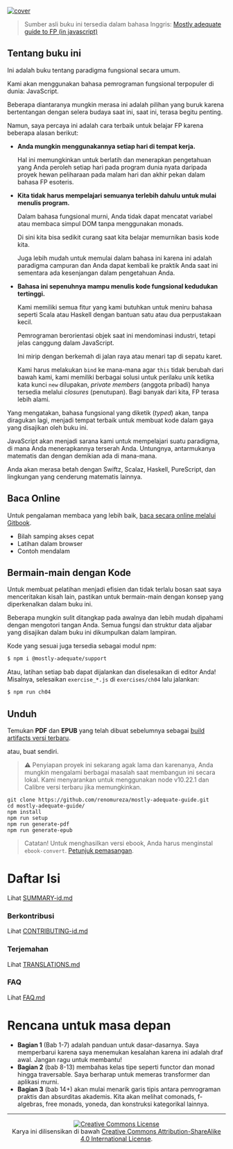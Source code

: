 [![cover](images/cover.png)](SUMMARY.md)

> Sumber asli buku ini tersedia dalam bahasa Inggris: [Mostly adequate guide to FP (in javascript)](https://github.com/MostlyAdequate/mostly-adequate-guide)

## Tentang buku ini

Ini adalah buku tentang paradigma fungsional secara umum.

Kami akan menggunakan bahasa pemrograman fungsional terpopuler di dunia: JavaScript.

Beberapa diantaranya mungkin merasa ini adalah pilihan yang buruk karena bertentangan dengan selera budaya saat ini, saat ini, terasa begitu penting.

Namun, saya percaya ini adalah cara terbaik untuk belajar FP karena beberapa alasan berikut:

- **Anda mungkin menggunakannya setiap hari di tempat kerja.**

  Hal ini memungkinkan untuk berlatih dan menerapkan pengetahuan yang Anda peroleh setiap hari pada program dunia nyata daripada proyek hewan peliharaan pada malam hari dan akhir pekan dalam bahasa FP esoteris.

- **Kita tidak harus mempelajari semuanya terlebih dahulu untuk mulai menulis program.**

  Dalam bahasa fungsional murni, Anda tidak dapat mencatat variabel atau membaca simpul DOM tanpa menggunakan monads.

  Di sini kita bisa sedikit curang saat kita belajar memurnikan basis kode kita.

  Juga lebih mudah untuk memulai dalam bahasa ini karena ini adalah paradigma campuran dan Anda dapat kembali ke praktik Anda saat ini sementara ada kesenjangan dalam pengetahuan Anda.

- **Bahasa ini sepenuhnya mampu menulis kode fungsional kedudukan tertinggi.**

  Kami memiliki semua fitur yang kami butuhkan untuk meniru bahasa seperti Scala atau Haskell dengan bantuan satu atau dua perpustakaan kecil.

  Pemrograman berorientasi objek saat ini mendominasi industri, tetapi jelas canggung dalam JavaScript.

  Ini mirip dengan berkemah di jalan raya atau menari tap di sepatu karet.

  Kami harus melakukan `bind` ke mana-mana agar `this` tidak berubah dari bawah kami, kami memiliki berbagai solusi untuk perilaku unik ketika kata kunci `new` dilupakan, _private members_ (anggota pribadi) hanya tersedia melalui _closures_ (penutupan). Bagi banyak dari kita, FP terasa lebih alami.

Yang mengatakan, bahasa fungsional yang diketik (_typed_) akan, tanpa diragukan lagi, menjadi tempat terbaik untuk membuat kode dalam gaya yang disajikan oleh buku ini.

JavaScript akan menjadi sarana kami untuk mempelajari suatu paradigma, di mana Anda menerapkannya terserah Anda. Untungnya, antarmukanya matematis dan dengan demikian ada di mana-mana.

Anda akan merasa betah dengan Swiftz, Scalaz, Haskell, PureScript, dan lingkungan yang cenderung matematis lainnya.

## Baca Online

Untuk pengalaman membaca yang lebih baik, [baca secara online melalui Gitbook](https://renomureza.gitbook.io/belajar-functional-programming-javascript/).

- Bilah samping akses cepat
- Latihan dalam browser
- Contoh mendalam

## Bermain-main dengan Kode

Untuk membuat pelatihan menjadi efisien dan tidak terlalu bosan saat saya menceritakan kisah lain, pastikan untuk bermain-main dengan konsep yang diperkenalkan dalam buku ini.

Beberapa mungkin sulit ditangkap pada awalnya dan lebih mudah dipahami dengan mengotori tangan Anda. Semua fungsi dan struktur data aljabar yang disajikan dalam buku ini dikumpulkan dalam lampiran.

Kode yang sesuai juga tersedia sebagai modul npm:

```bash
$ npm i @mostly-adequate/support
```

Atau, latihan setiap bab dapat dijalankan dan diselesaikan di editor Anda! Misalnya, selesaikan `exercise_*.js` di `exercises/ch04` lalu jalankan:

```bash
$ npm run ch04
```

## Unduh

Temukan **PDF** dan **EPUB** yang telah dibuat sebelumnya sebagai [build artifacts versi terbaru](https://github.com/renomureza/mostly-adequate-guide/releases).

atau, buat sendiri.

> ⚠️ ️Penyiapan proyek ini sekarang agak lama dan karenanya, Anda mungkin mengalami berbagai masalah saat membangun ini secara lokal. Kami menyarankan untuk menggunakan node v10.22.1 dan Calibre versi terbaru jika memungkinkan.

```
git clone https://github.com/renomureza/mostly-adequate-guide.git
cd mostly-adequate-guide/
npm install
npm run setup
npm run generate-pdf
npm run generate-epub
```

> Catatan! Untuk menghasilkan versi ebook, Anda harus menginstal `ebook-convert`. [Petunjuk pemasangan](https://gitbookio.gitbooks.io/documentation/content/build/ebookconvert.html).

# Daftar Isi

Lihat [SUMMARY-id.md](SUMMARY-id.md)

### Berkontribusi

Lihat [CONTRIBUTING-id.md](CONTRIBUTING-id.md)

### Terjemahan

Lihat [TRANSLATIONS.md](TRANSLATIONS.md)

### FAQ

Lihat [FAQ.md](FAQ-id.md)

# Rencana untuk masa depan

- **Bagian 1** (Bab 1-7) adalah panduan untuk dasar-dasarnya. Saya memperbarui karena saya menemukan kesalahan karena ini adalah draf awal. Jangan ragu untuk membantu!
- **Bagian 2** (bab 8-13) membahas kelas tipe seperti functor dan monad hingga traversable. Saya berharap untuk memeras transformer dan aplikasi murni.
- **Bagian 3** (bab 14+) akan mulai menarik garis tipis antara pemrograman praktis dan absurditas akademis. Kita akan melihat comonads, f-algebras, free monads, yoneda, dan konstruksi kategorikal lainnya.

---

<p align="center">
  <a rel="license" href="http://creativecommons.org/licenses/by-sa/4.0/">
    <img alt="Creative Commons License" style="border-width:0" src="https://i.creativecommons.org/l/by-sa/4.0/88x31.png" />
  </a>
  <br />
  Karya ini dilisensikan di bawah <a rel="license" href="http://creativecommons.org/licenses/by-sa/4.0/">Creative Commons Attribution-ShareAlike 4.0 International License</a>.
</p>
